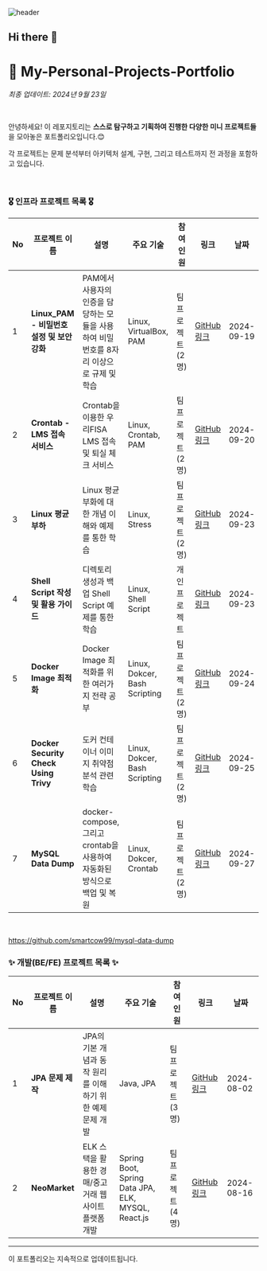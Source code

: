 ![header](https://capsule-render.vercel.app/api?type=waving&color=FF66FF&height=300&section=header&text=ByeongChanKwak&fontSize=70&fontColor=FFFFFF&animation=fadeIn&fontAlignY=38&descAlignY=55&descAlign=80)

## Hi there 👋

# 🤔 My-Personal-Projects-Portfolio

*최종 업데이트: 2024년 9월 23일*

<br>

안녕하세요! 이 레포지토리는 **스스로 탐구하고 기획하여 진행한 다양한 미니 프로젝트들**을 모아놓은 포트폴리오입니다.😊 <br>

각 프로젝트는 문제 분석부터 아키텍처 설계, 구현, 그리고 테스트까지 전 과정을 포함하고 있습니다. 

<br>

### 🎖️ 인프라 프로젝트 목록 🎖️

| No | 프로젝트 이름 | 설명 | 주요 기술 | 참여<br> 인원 | 링크 | 날짜 |
|----|---------------|------|-----------|----------|------|------|
| 1  | **Linux_PAM - 비밀번호 설정 및 보안 강화** | PAM에서 사용자의 인증을 담당하는 모듈을 사용하여 비밀번호를 8자리 이상으로 규제 및 학습 | Linux, VirtualBox, PAM | 팀 프로젝트 (2명)| [GitHub 링크](https://github.com/gato-46/PAM) | 2024-09-19 |
| 2  | **Crontab - LMS 접속 서비스** | Crontab을 이용한 우리FISA LMS 접속 및 퇴실 체크 서비스 | Linux, Crontab, PAM | 팀 프로젝트 (2명) | [GitHub 링크](https://github.com/gato-46/Crontab) | 2024-09-20 |
| 3  | **Linux 평균 부하** | Linux 평균 부화에 대한 개념 이해와 예제를 통한 학습 | Linux, Stress | 팀 프로젝트 (2명) | [GitHub 링크](https://github.com/gato-46/Average-Load-in-Linux) | 2024-09-23 |
| 4  | **Shell Script 작성 및 활용 가이드** | 디렉토리 생성과 백업 Shell Script 예제를 통한 학습 | Linux, Shell Script | 개인 프로젝트 | [GitHub 링크](https://github.com/gato-46/ShellScript) | 2024-09-23 |
| 5  | **Docker Image 최적화** | Docker Image 최적화를 위한 여러가지 전략 공부 | Linux, Dokcer, Bash Scripting | 팀 프로젝트 (2명) | [GitHub 링크](https://github.com/gato-46/docker_image) | 2024-09-24 |
| 6  | **Docker Security Check Using Trivy** | 도커 컨테이너 이미지 취약점 분석 관련 학습 | Linux, Dokcer, Bash Scripting | 팀 프로젝트 (2명) | [GitHub 링크](https://github.com/smartcow99/docker-security-check-using-trivy) | 2024-09-25 |
| 7  | **MySQL Data Dump** | docker-compose, 그리고 crontab을 사용하여 자동화된 방식으로 백업 및 복원 | Linux, Dokcer, Crontab | 팀 프로젝트 (2명) | [GitHub 링크](https://github.com/smartcow99/mysql-data-dump) | 2024-09-27 |
<br>

https://github.com/smartcow99/mysql-data-dump
### ✨ 개발(BE/FE) 프로젝트 목록 ✨

| No | 프로젝트 이름 | 설명 | 주요 기술 | 참여<br> 인원 | 링크 | 날짜 |
|----|---------------|------|-----------|----------|------|------|
| 1  | **JPA 문제 제작** | JPA의 기본 개념과 동작 원리를 이해하기 위한 예제 문제 개발 | Java, JPA | 팀 프로젝트 (3명) | [GitHub 링크](https://github.com/fisa3-third/jpa_test) | 2024-08-02 |
| 2  | **NeoMarket** | ELK 스택을 활용한 경매/중고거래 웹 사이트 플랫폼 개발 | Spring Boot, Spring Data JPA, ELK, MYSQL, React.js | 팀 프로젝트 (4명) | [GitHub 링크](https://github.com/Neo-Market/BE-NeoMarket) | 2024-08-16 |

---

이 포트폴리오는 지속적으로 업데이트됩니다.
